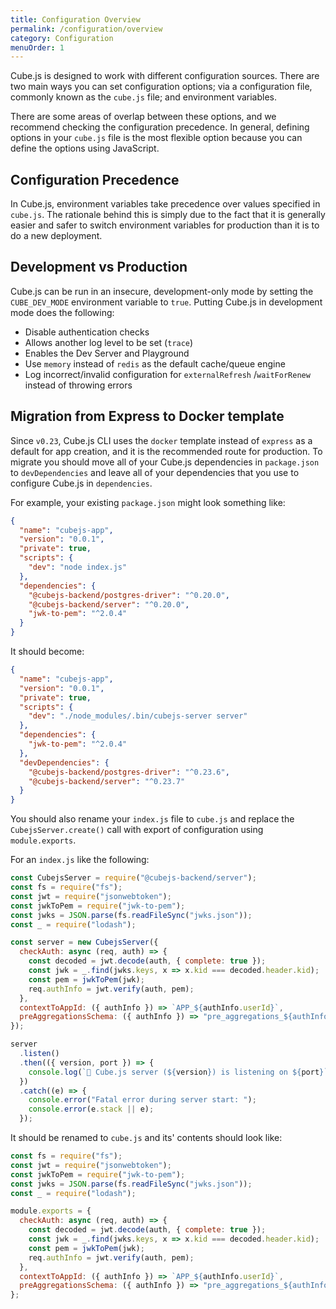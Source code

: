 ```yaml
---
title: Configuration Overview
permalink: /configuration/overview
category: Configuration
menuOrder: 1
---
```


Cube.js is designed to work with different configuration sources. There
are two main ways you can set configuration options; via a configuration
file, commonly known as the `cube.js` file; and environment variables.

There are some areas of overlap between these options, and we recommend
checking the configuration precedence. In general, defining options in
your `cube.js` file is the most flexible option because you can define
the options using JavaScript.

## Configuration Precedence

In Cube.js, environment variables take precedence over values specified
in `cube.js`. The rationale behind this is simply due to the fact that
it is generally easier and safer to switch environment variables for
production than it is to do a new deployment.

## Development vs Production

Cube.js can be run in an insecure, development-only mode by setting the
`CUBE_DEV_MODE` environment variable to `true`. Putting Cube.js in
development mode does the following:

- Disable authentication checks
- Allows another log level to be set (`trace`)
- Enables the Dev Server and Playground
- Use `memory` instead of `redis` as the default cache/queue engine
- Log incorrect/invalid configuration for `externalRefresh` /`waitForRenew` instead of throwing errors

## Migration from Express to Docker template

Since `v0.23`, Cube.js CLI uses the `docker` template instead of `express` as a
default for app creation, and it is the recommended route for production. To
migrate you should move all of your Cube.js dependencies in `package.json`
to `devDependencies` and leave all of your dependencies that you use to
configure Cube.js in `dependencies`.

For example, your existing `package.json` might look something like:

```json
{
  "name": "cubejs-app",
  "version": "0.0.1",
  "private": true,
  "scripts": {
    "dev": "node index.js"
  },
  "dependencies": {
    "@cubejs-backend/postgres-driver": "^0.20.0",
    "@cubejs-backend/server": "^0.20.0",
    "jwk-to-pem": "^2.0.4"
  }
}
```

It should become:

```json
{
  "name": "cubejs-app",
  "version": "0.0.1",
  "private": true,
  "scripts": {
    "dev": "./node_modules/.bin/cubejs-server server"
  },
  "dependencies": {
    "jwk-to-pem": "^2.0.4"
  },
  "devDependencies": {
    "@cubejs-backend/postgres-driver": "^0.23.6",
    "@cubejs-backend/server": "^0.23.7"
  }
}
```

You should also rename your `index.js` file to `cube.js` and replace
the `CubejsServer.create()` call with export of configuration using
`module.exports`.

For an `index.js` like the following:

```javascript
const CubejsServer = require("@cubejs-backend/server");
const fs = require("fs");
const jwt = require("jsonwebtoken");
const jwkToPem = require("jwk-to-pem");
const jwks = JSON.parse(fs.readFileSync("jwks.json"));
const _ = require("lodash");

const server = new CubejsServer({
  checkAuth: async (req, auth) => {
    const decoded = jwt.decode(auth, { complete: true });
    const jwk = _.find(jwks.keys, x => x.kid === decoded.header.kid);
    const pem = jwkToPem(jwk);
    req.authInfo = jwt.verify(auth, pem);
  },
  contextToAppId: ({ authInfo }) => `APP_${authInfo.userId}`,
  preAggregationsSchema: ({ authInfo }) => "pre_aggregations_${authInfo.userId}"
});

server
  .listen()
  .then(({ version, port }) => {
    console.log(`🚀 Cube.js server (${version}) is listening on ${port}`);
  })
  .catch((e) => {
    console.error("Fatal error during server start: ");
    console.error(e.stack || e);
  });
```

It should be renamed to `cube.js` and its' contents should look like:

```javascript
const fs = require("fs");
const jwt = require("jsonwebtoken");
const jwkToPem = require("jwk-to-pem");
const jwks = JSON.parse(fs.readFileSync("jwks.json"));
const _ = require("lodash");

module.exports = {
  checkAuth: async (req, auth) => {
    const decoded = jwt.decode(auth, { complete: true });
    const jwk = _.find(jwks.keys, x => x.kid === decoded.header.kid);
    const pem = jwkToPem(jwk);
    req.authInfo = jwt.verify(auth, pem);
  },
  contextToAppId: ({ authInfo }) => `APP_${authInfo.userId}`,
  preAggregationsSchema: ({ authInfo }) => "pre_aggregations_${authInfo.userId}"
};
```

